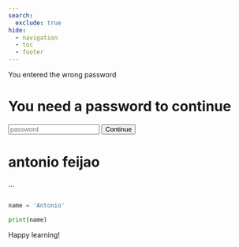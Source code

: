 ```yaml
---
search:
  exclude: true
hide:
  - navigation
  - toc
  - footer
---
```


<div class="protected">
    <div class="protected__alert" data-id="alert">You entered the wrong password</div>
    <div class="protected__content">
        <h1 class="protected__content__heading">You need a password to continue</h1>
        <input class="protected__content__input" data-id="password" type="password" placeholder="password" />
        <button data-id="button" type="button" class="protected__content__btn">Continue</button>
    </div>
</div>

<link rel="stylesheet" href="/eventos/css/check-my-password.css">
<script type="text/javascript" src="https://cdnjs.cloudflare.com/ajax/libs/js-sha1/0.6.0/sha1.min.js"></script>
<script type="text/javascript" src="/eventos/js/check-my-password.js"></script>

# antonio feijao

...

```python

name = 'Antonio'

print(name)

```

Happy learning!
